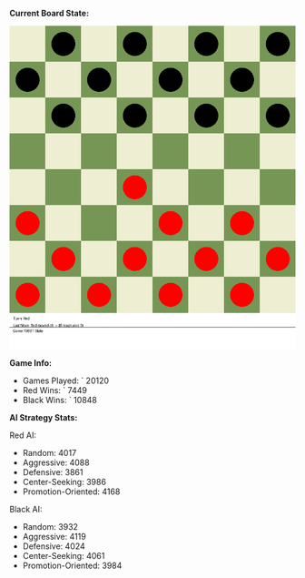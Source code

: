
**Current Board State:**  
<!-- START_GIF -->
![Checkers Game](./checkers_game.gif)
<!-- END_GIF -->

**Game Info:**  
- Games Played: `<!-- GAMES_PLAYED --> 20120
- Red Wins: `<!-- RED_WINS --> 7449
- Black Wins: `<!-- BLACK_WINS --> 10848

<!-- AI_STATS -->
**AI Strategy Stats:**

Red AI:
- Random: 4017
- Aggressive: 4088
- Defensive: 3861
- Center-Seeking: 3986
- Promotion-Oriented: 4168

Black AI:
- Random: 3932
- Aggressive: 4119
- Defensive: 4024
- Center-Seeking: 4061
- Promotion-Oriented: 3984
